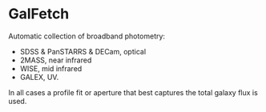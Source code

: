 # GalFetch
Automatic collection of broadband photometry: 
- SDSS &amp; PanSTARRS &amp; DECam, optical
- 2MASS, near infrared
- WISE, mid infrared
- GALEX, UV.

In all cases a profile fit or aperture that best captures the total galaxy flux is used.
